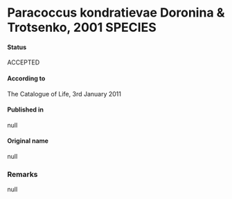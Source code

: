 # Paracoccus kondratievae Doronina & Trotsenko, 2001 SPECIES

#### Status
ACCEPTED

#### According to
The Catalogue of Life, 3rd January 2011

#### Published in
null

#### Original name
null

### Remarks
null